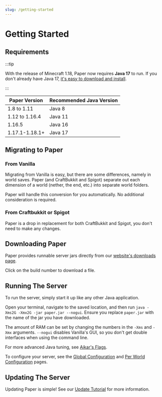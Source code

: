 ```yaml
---
slug: /getting-started
---
```


# Getting Started

## Requirements

:::tip

With the release of Minecraft 1.18, Paper now requires **Java 17** to run. If you don't already have
Java 17, [it's easy to download and install](/misc/java-install).

:::

| Paper Version  | Recommended Java Version |
| -------------- | ------------------------ |
| 1.8 to 1.11    | Java 8                   |
| 1.12 to 1.16.4 | Java 11                  |
| 1.16.5         | Java 16                  |
| 1.17.1-1.18.1+ | Java 17                  |

## Migrating to Paper

### From Vanilla

Migrating from Vanilla is easy, but there are some differences, namely in world saves. Paper (and
CraftBukkit and Spigot) separate out each dimension of a world (nether, the end, etc.) into separate
world folders.

Paper will handle this conversion for you automatically. No additional consideration is required.

### From Craftbukkit or Spigot

Paper is a drop in replacement for both CraftBukkit and Spigot, you don't need to make any changes.

## Downloading Paper

Paper provides runnable server jars directly from our
[website's downloads page](https://papermc.io/downloads).

Click on the build number to download a file.

## Running The Server

To run the server, simply start it up like any other Java application.

Open your terminal, navigate to the saved location, and then run
`java -Xms2G -Xmx2G -jar paper.jar --nogui`. Ensure you replace `paper.jar` with the name of the jar
you have downloaded.

The amount of RAM can be set by changing the numbers in the `-Xms` and `-Xmx` arguments. `--nogui`
disables Vanilla's GUI, so you don't get double interfaces when using the command line.

For more advanced Java tuning, see [Aikar's Flags](../how-to/aikars-flags.md).

To configure your server, see the [Global Configuration](../reference/global-configuration.md) and
[Per World Configuration](../reference/world-configuration.md) pages.

## Updating The Server

Updating Paper is simple! See our [Update Tutorial](../how-to/update.md) for more information.
